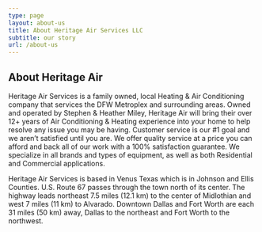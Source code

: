 ```yaml
---
type: page
layout: about-us
title: About Heritage Air Services LLC
subtitle: our story
url: /about-us
---
```

## About Heritage Air
Heritage Air Services is a family owned, local Heating & Air Conditioning company that services the DFW Metroplex and surrounding areas. Owned and operated by Stephen & Heather Miley, Heritage Air will bring their over 12+ years of Air Conditioning & Heating experience into your home to help resolve any issue you may be having. Customer service is our #1 goal and we aren’t satisfied until you are. We offer quality service at a price you can afford and back all of our work with a 100% satisfaction guarantee. We specialize in all brands and types of equipment, as well as both Residential and Commercial applications.

Heritage Air Services is based in Venus Texas which is in Johnson and Ellis Counties.  U.S. Route 67 passes through the town north of its center. The highway leads northeast 7.5 miles (12.1 km) to the center of Midlothian and west 7 miles (11 km) to Alvarado. Downtown Dallas and Fort Worth are each 31 miles (50 km) away, Dallas to the northeast and Fort Worth to the northwest. 


